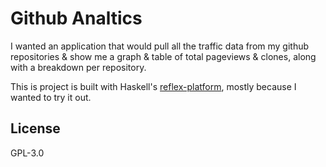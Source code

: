 # Github Analtics

I wanted an application that would pull all the traffic data from my github
repositories & show me a graph & table of total pageviews & clones, along with
a breakdown per repository.

This is project is built with Haskell's
[reflex-platform](https://github.com/reflex-frp/reflex-platform), mostly
because I wanted to try it out. 


## License

GPL-3.0
